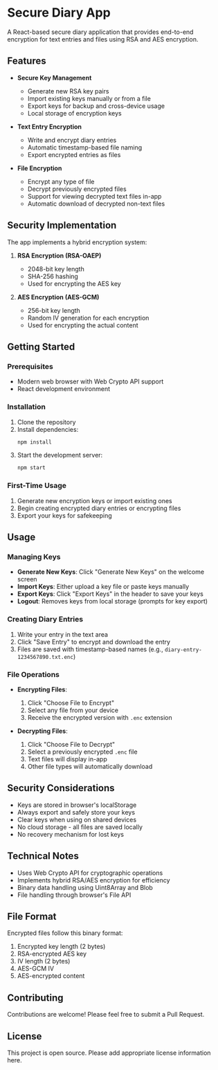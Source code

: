 # Secure Diary App

A React-based secure diary application that provides end-to-end encryption for text entries and files using RSA and AES encryption.

## Features

- **Secure Key Management**
  - Generate new RSA key pairs
  - Import existing keys manually or from a file
  - Export keys for backup and cross-device usage
  - Local storage of encryption keys

- **Text Entry Encryption**
  - Write and encrypt diary entries
  - Automatic timestamp-based file naming
  - Export encrypted entries as files

- **File Encryption**
  - Encrypt any type of file
  - Decrypt previously encrypted files
  - Support for viewing decrypted text files in-app
  - Automatic download of decrypted non-text files

## Security Implementation

The app implements a hybrid encryption system:

1. **RSA Encryption (RSA-OAEP)**
   - 2048-bit key length
   - SHA-256 hashing
   - Used for encrypting the AES key

2. **AES Encryption (AES-GCM)**
   - 256-bit key length
   - Random IV generation for each encryption
   - Used for encrypting the actual content

## Getting Started

### Prerequisites

- Modern web browser with Web Crypto API support
- React development environment

### Installation

1. Clone the repository
2. Install dependencies:
   ```bash
   npm install
   ```
3. Start the development server:
   ```bash
   npm start
   ```

### First-Time Usage

1. Generate new encryption keys or import existing ones
2. Begin creating encrypted diary entries or encrypting files
3. Export your keys for safekeeping

## Usage

### Managing Keys

- **Generate New Keys**: Click "Generate New Keys" on the welcome screen
- **Import Keys**: Either upload a key file or paste keys manually
- **Export Keys**: Click "Export Keys" in the header to save your keys
- **Logout**: Removes keys from local storage (prompts for key export)

### Creating Diary Entries

1. Write your entry in the text area
2. Click "Save Entry" to encrypt and download the entry
3. Files are saved with timestamp-based names (e.g., `diary-entry-1234567890.txt.enc`)

### File Operations

- **Encrypting Files**:
  1. Click "Choose File to Encrypt"
  2. Select any file from your device
  3. Receive the encrypted version with `.enc` extension

- **Decrypting Files**:
  1. Click "Choose File to Decrypt"
  2. Select a previously encrypted `.enc` file
  3. Text files will display in-app
  4. Other file types will automatically download

## Security Considerations

- Keys are stored in browser's localStorage
- Always export and safely store your keys
- Clear keys when using on shared devices
- No cloud storage - all files are saved locally
- No recovery mechanism for lost keys

## Technical Notes

- Uses Web Crypto API for cryptographic operations
- Implements hybrid RSA/AES encryption for efficiency
- Binary data handling using Uint8Array and Blob
- File handling through browser's File API

## File Format

Encrypted files follow this binary format:
1. Encrypted key length (2 bytes)
2. RSA-encrypted AES key
3. IV length (2 bytes)
4. AES-GCM IV
5. AES-encrypted content

## Contributing

Contributions are welcome! Please feel free to submit a Pull Request.

## License

This project is open source. Please add appropriate license information here.